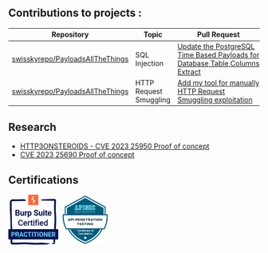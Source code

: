 ## Contributions to projects :


| Repository | Topic  | Pull Request  |
|---|---|---|
| [swisskyrepo/PayloadsAllTheThings](https://github.com/swisskyrepo/PayloadsAllTheThings/) | SQL Injection  | [Update the PostgreSQL Time Based Payloads for Database,Table,Columns Extract](https://github.com/swisskyrepo/PayloadsAllTheThings/pull/537) |  
| [swisskyrepo/PayloadsAllTheThings](https://github.com/swisskyrepo/PayloadsAllTheThings/) | HTTP Request Smuggling | [Add my tool for manually HTTP Request Smuggling exploitation](https://github.com/swisskyrepo/PayloadsAllTheThings/pull/539) | 

## Research
* [HTTP3ONSTEROIDS -  CVE 2023 25950 Proof of concept](https://github.com/dhmosfunk/HTTP3ONSTEROIDS)
* [CVE 2023 25690 Proof of concept](https://github.com/dhmosfunk/CVE-2023-25690-POC)

## Certifications
<a href="https://portswigger.net/web-security/e/c/0ff60ce5e6287af6"><img src="assets/bscpx.png" width=100></a>
<a href="https://www.credly.com/badges/556f4a70-9f52-47a2-8641-853e147c2248/linked_in_profile"><img src="assets/apisec.png" width=100></a>
